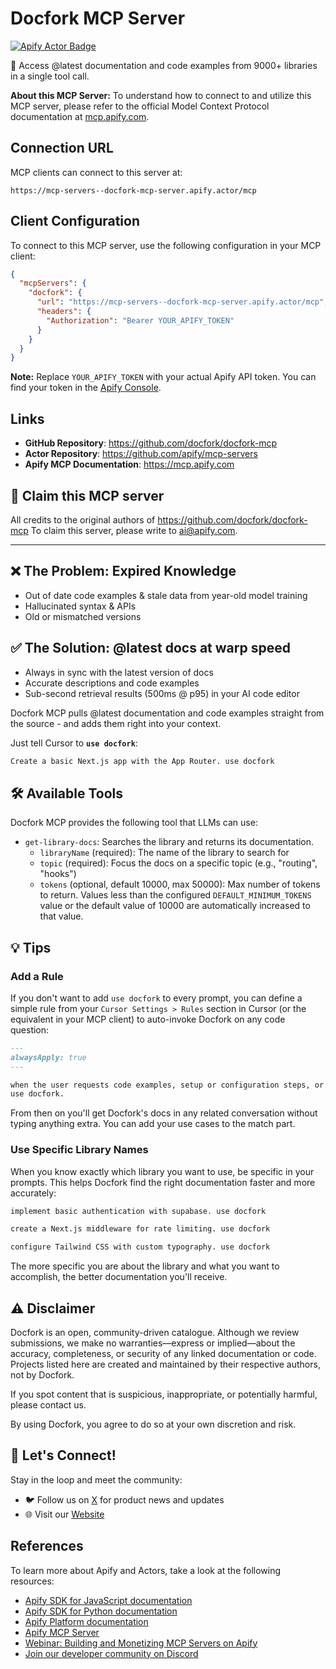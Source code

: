 # Docfork MCP Server

[![Apify Actor Badge](https://apify.com/actor-badge?actor=mcp-server/docfork-mcp-server)](https://apify.com/actor/mcp-server/docfork-mcp-server)

🌿 Access @latest documentation and code examples from 9000+ libraries in a single tool call.

**About this MCP Server:** To understand how to connect to and utilize this MCP server, please refer to the official Model Context Protocol documentation at [mcp.apify.com](https://mcp.apify.com).

## Connection URL
MCP clients can connect to this server at:

```text
https://mcp-servers--docfork-mcp-server.apify.actor/mcp
```

## Client Configuration
To connect to this MCP server, use the following configuration in your MCP client:

```json
{
  "mcpServers": {
    "docfork": {
      "url": "https://mcp-servers--docfork-mcp-server.apify.actor/mcp",
      "headers": {
        "Authorization": "Bearer YOUR_APIFY_TOKEN"
      }
    }
  }
}
```

**Note:** Replace `YOUR_APIFY_TOKEN` with your actual Apify API token. You can find your token in the [Apify Console](https://console.apify.com/account/integrations).

## Links
- **GitHub Repository**: https://github.com/docfork/docfork-mcp
- **Actor Repository**: https://github.com/apify/mcp-servers
- **Apify MCP Documentation**: https://mcp.apify.com

## 🚩 Claim this MCP server
All credits to the original authors of https://github.com/docfork/docfork-mcp
To claim this server, please write to [ai@apify.com](mailto:ai@apify.com).

---

## ❌ The Problem: Expired Knowledge

- Out of date code examples & stale data from year-old model training
- Hallucinated syntax & APIs
- Old or mismatched versions

## ✅ The Solution: @latest docs at warp speed

- Always in sync with the latest version of docs
- Accurate descriptions and code examples
- Sub-second retrieval results (500ms @ p95) in your AI code editor

Docfork MCP pulls @latest documentation and code examples straight from the source - and adds them right into your context.

Just tell Cursor to **`use docfork`**:

```txt
Create a basic Next.js app with the App Router. use docfork
```

## 🛠️ Available Tools

Docfork MCP provides the following tool that LLMs can use:

- `get-library-docs`: Searches the library and returns its documentation.
  - `libraryName` (required): The name of the library to search for
  - `topic` (required): Focus the docs on a specific topic (e.g., "routing", "hooks")
  - `tokens` (optional, default 10000, max 50000): Max number of tokens to return. Values less than the configured `DEFAULT_MINIMUM_TOKENS` value or the default value of 10000 are automatically increased to that value.

## 💡 Tips

### Add a Rule

If you don't want to add `use docfork` to every prompt, you can define a simple rule from your `Cursor Settings > Rules` section in Cursor (or the equivalent in your MCP client) to auto-invoke Docfork on any code question:

```markdown
---
alwaysApply: true
---

when the user requests code examples, setup or configuration steps, or library/API documentation
use docfork.
```

From then on you'll get Docfork's docs in any related conversation without typing anything extra. You can add your use cases to the match part.

### Use Specific Library Names

When you know exactly which library you want to use, be specific in your prompts. This helps Docfork find the right documentation faster and more accurately:

```txt
implement basic authentication with supabase. use docfork
```

```txt
create a Next.js middleware for rate limiting. use docfork
```

```txt
configure Tailwind CSS with custom typography. use docfork
```

The more specific you are about the library and what you want to accomplish, the better documentation you'll receive.

## ⚠️ Disclaimer

Docfork is an open, community-driven catalogue. Although we review submissions, we make no warranties—express or implied—about the accuracy, completeness, or security of any linked documentation or code. Projects listed here are created and maintained by their respective authors, not by Docfork.

If you spot content that is suspicious, inappropriate, or potentially harmful, please contact us.

By using Docfork, you agree to do so at your own discretion and risk.

## 🌟 Let's Connect!

Stay in the loop and meet the community:

- 🐦 Follow us on [X](https://x.com/docfork_ai) for product news and updates
- 🌐 Visit our [Website](https://docfork.com)

## References
To learn more about Apify and Actors, take a look at the following resources:
- [Apify SDK for JavaScript documentation](https://docs.apify.com/sdk/js)
- [Apify SDK for Python documentation](https://docs.apify.com/sdk/python)
- [Apify Platform documentation](https://docs.apify.com/platform)
- [Apify MCP Server](https://docs.apify.com/platform/integrations/mcp)
- [Webinar: Building and Monetizing MCP Servers on Apify](https://www.youtube.com/watch?v=w3AH3jIrXXo)
- [Join our developer community on Discord](https://discord.com/invite/jyEM2PRvMU)